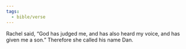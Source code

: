 ```yaml
---
tags:
  - bible/verse
---
```

Rachel said, “God has judged me, and has also heard my voice, and has given me a son.” Therefore she called his name Dan.